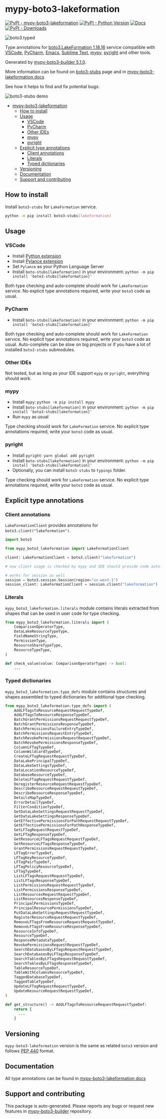 <a id="mypy-boto3-lakeformation"></a>

# mypy-boto3-lakeformation

[![PyPI - mypy-boto3-lakeformation](https://img.shields.io/pypi/v/mypy-boto3-lakeformation.svg?color=blue)](https://pypi.org/project/mypy-boto3-lakeformation)
[![PyPI - Python Version](https://img.shields.io/pypi/pyversions/mypy-boto3-lakeformation.svg?color=blue)](https://pypi.org/project/mypy-boto3-lakeformation)
[![Docs](https://img.shields.io/readthedocs/mypy-boto3-builder.svg?color=blue)](https://mypy-boto3-builder.readthedocs.io/)
[![PyPI - Downloads](https://img.shields.io/pypi/dw/mypy-boto3-lakeformation?color=blue)](https://pypistats.org/packages/mypy-boto3-lakeformation)

![boto3.typed](https://github.com/vemel/mypy_boto3_builder/raw/master/logo.png)

Type annotations for
[boto3.LakeFormation 1.18.16](https://boto3.amazonaws.com/v1/documentation/api/1.18.16/reference/services/lakeformation.html#LakeFormation)
service compatible with [VSCode](https://code.visualstudio.com/),
[PyCharm](https://www.jetbrains.com/pycharm/),
[Emacs](https://www.gnu.org/software/emacs/),
[Sublime Text](https://www.sublimetext.com/),
[mypy](https://github.com/python/mypy),
[pyright](https://github.com/microsoft/pyright) and other tools.

Generated by
[mypy-boto3-builder 5.1.0](https://github.com/vemel/mypy_boto3_builder).

More information can be found on
[boto3-stubs](https://pypi.org/project/boto3-stubs/) page and in
[mypy-boto3-lakeformation docs](https://vemel.github.io/boto3_stubs_docs/mypy_boto3_lakeformation/)

See how it helps to find and fix potential bugs:

![boto3-stubs demo](https://github.com/vemel/mypy_boto3_builder/raw/master/demo.gif)

- [mypy-boto3-lakeformation](#mypy-boto3-lakeformation)
  - [How to install](#how-to-install)
  - [Usage](#usage)
    - [VSCode](#vscode)
    - [PyCharm](#pycharm)
    - [Other IDEs](#other-ides)
    - [mypy](#mypy)
    - [pyright](#pyright)
  - [Explicit type annotations](#explicit-type-annotations)
    - [Client annotations](#client-annotations)
    - [Literals](#literals)
    - [Typed dictionaries](#typed-dictionaries)
  - [Versioning](#versioning)
  - [Documentation](#documentation)
  - [Support and contributing](#support-and-contributing)

<a id="how-to-install"></a>

## How to install

Install `boto3-stubs` for `LakeFormation` service.

```bash
python -m pip install boto3-stubs[lakeformation]
```

<a id="usage"></a>

## Usage

<a id="vscode"></a>

### VSCode

- Install
  [Python extension](https://marketplace.visualstudio.com/items?itemName=ms-python.python)
- Install
  [Pylance extension](https://marketplace.visualstudio.com/items?itemName=ms-python.vscode-pylance)
- Set `Pylance` as your Python Language Server
- Install `boto-stubs[lakeformation]` in your environment:
  `python -m pip install 'boto3-stubs[lakeformation]'`

Both type checking and auto-complete should work for `LakeFormation` service.
No explicit type annotations required, write your `boto3` code as usual.

<a id="pycharm"></a>

### PyCharm

- Install `boto-stubs[lakeformation]` in your environment:
  `python -m pip install 'boto3-stubs[lakeformation]'`

Both type checking and auto-complete should work for `LakeFormation` service.
No explicit type annotations required, write your `boto3` code as usual.
Auto-complete can be slow on big projects or if you have a lot of installed
`boto3-stubs` submodules.

<a id="other-ides"></a>

### Other IDEs

Not tested, but as long as your IDE support `mypy` or `pyright`, everything
should work.

<a id="mypy"></a>

### mypy

- Install `mypy`: `python -m pip install mypy`
- Install `boto-stubs[lakeformation]` in your environment:
  `python -m pip install 'boto3-stubs[lakeformation]'`
- Run `mypy` as usual

Type checking should work for `LakeFormation` service. No explicit type
annotations required, write your `boto3` code as usual.

<a id="pyright"></a>

### pyright

- Install `pyright`: `yarn global add pyright`
- Install `boto-stubs[lakeformation]` in your environment:
  `python -m pip install 'boto3-stubs[lakeformation]'`
- Optionally, you can install `boto3-stubs` to `typings` folder.

Type checking should work for `LakeFormation` service. No explicit type
annotations required, write your `boto3` code as usual.

<a id="explicit-type-annotations"></a>

## Explicit type annotations

<a id="client-annotations"></a>

### Client annotations

`LakeFormationClient` provides annotations for `boto3.client("lakeformation")`.

```python
import boto3

from mypy_boto3_lakeformation import LakeFormationClient

client: LakeFormationClient = boto3.client("lakeformation")

# now client usage is checked by mypy and IDE should provide code auto-complete

# works for session as well
session = boto3.session.Session(region="us-west-1")
session_client: LakeFormationClient = session.client("lakeformation")
```

<a id="literals"></a>

### Literals

`mypy_boto3_lakeformation.literals` module contains literals extracted from
shapes that can be used in user code for type checking.

```python
from mypy_boto3_lakeformation.literals import (
    ComparisonOperatorType,
    DataLakeResourceTypeType,
    FieldNameStringType,
    PermissionType,
    ResourceShareTypeType,
    ResourceTypeType,
)

def check_value(value: ComparisonOperatorType) -> bool:
    ...
```

<a id="typed-dictionaries"></a>

### Typed dictionaries

`mypy_boto3_lakeformation.type_defs` module contains structures and shapes
assembled to typed dictionaries for additional type checking.

```python
from mypy_boto3_lakeformation.type_defs import (
    AddLFTagsToResourceRequestRequestTypeDef,
    AddLFTagsToResourceResponseTypeDef,
    BatchGrantPermissionsRequestRequestTypeDef,
    BatchGrantPermissionsResponseTypeDef,
    BatchPermissionsFailureEntryTypeDef,
    BatchPermissionsRequestEntryTypeDef,
    BatchRevokePermissionsRequestRequestTypeDef,
    BatchRevokePermissionsResponseTypeDef,
    ColumnLFTagTypeDef,
    ColumnWildcardTypeDef,
    CreateLFTagRequestRequestTypeDef,
    DataLakePrincipalTypeDef,
    DataLakeSettingsTypeDef,
    DataLocationResourceTypeDef,
    DatabaseResourceTypeDef,
    DeleteLFTagRequestRequestTypeDef,
    DeregisterResourceRequestRequestTypeDef,
    DescribeResourceRequestRequestTypeDef,
    DescribeResourceResponseTypeDef,
    DetailsMapTypeDef,
    ErrorDetailTypeDef,
    FilterConditionTypeDef,
    GetDataLakeSettingsRequestRequestTypeDef,
    GetDataLakeSettingsResponseTypeDef,
    GetEffectivePermissionsForPathRequestRequestTypeDef,
    GetEffectivePermissionsForPathResponseTypeDef,
    GetLFTagRequestRequestTypeDef,
    GetLFTagResponseTypeDef,
    GetResourceLFTagsRequestRequestTypeDef,
    GetResourceLFTagsResponseTypeDef,
    GrantPermissionsRequestRequestTypeDef,
    LFTagErrorTypeDef,
    LFTagKeyResourceTypeDef,
    LFTagPairTypeDef,
    LFTagPolicyResourceTypeDef,
    LFTagTypeDef,
    ListLFTagsRequestRequestTypeDef,
    ListLFTagsResponseTypeDef,
    ListPermissionsRequestRequestTypeDef,
    ListPermissionsResponseTypeDef,
    ListResourcesRequestRequestTypeDef,
    ListResourcesResponseTypeDef,
    PrincipalPermissionsTypeDef,
    PrincipalResourcePermissionsTypeDef,
    PutDataLakeSettingsRequestRequestTypeDef,
    RegisterResourceRequestRequestTypeDef,
    RemoveLFTagsFromResourceRequestRequestTypeDef,
    RemoveLFTagsFromResourceResponseTypeDef,
    ResourceInfoTypeDef,
    ResourceTypeDef,
    ResponseMetadataTypeDef,
    RevokePermissionsRequestRequestTypeDef,
    SearchDatabasesByLFTagsRequestRequestTypeDef,
    SearchDatabasesByLFTagsResponseTypeDef,
    SearchTablesByLFTagsRequestRequestTypeDef,
    SearchTablesByLFTagsResponseTypeDef,
    TableResourceTypeDef,
    TableWithColumnsResourceTypeDef,
    TaggedDatabaseTypeDef,
    TaggedTableTypeDef,
    UpdateLFTagRequestRequestTypeDef,
    UpdateResourceRequestRequestTypeDef,
)

def get_structure() -> AddLFTagsToResourceRequestRequestTypeDef:
    return {
      ...
    }
```

<a id="versioning"></a>

## Versioning

`mypy-boto3-lakeformation` version is the same as related `boto3` version and
follows [PEP 440](https://www.python.org/dev/peps/pep-0440/) format.

<a id="documentation"></a>

## Documentation

All type annotations can be found in
[mypy-boto3-lakeformation docs](https://vemel.github.io/boto3_stubs_docs/mypy_boto3_lakeformation/)

<a id="support-and-contributing"></a>

## Support and contributing

This package is auto-generated. Please reports any bugs or request new features
in [mypy-boto3-builder](https://github.com/vemel/mypy_boto3_builder/issues/)
repository.

